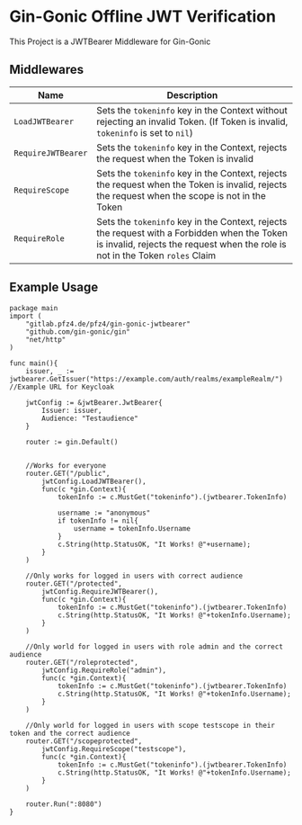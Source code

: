 # Gin-Gonic Offline JWT Verification
This Project is a JWTBearer Middleware for Gin-Gonic

## Middlewares
|Name|Description|
|---|---|
|`LoadJWTBearer`|Sets the `tokeninfo` key in the Context without rejecting an invalid Token. (If Token is invalid, `tokeninfo` is set to `nil`)|
|`RequireJWTBearer`|Sets the `tokeninfo` key in the Context, rejects the request when the Token is invalid|
|`RequireScope`|Sets the `tokeninfo` key in the Context, rejects the request when the Token is invalid, rejects the request when the scope is not in the Token|
|`RequireRole`|Sets the `tokeninfo` key in the Context, rejects the request with a Forbidden when the Token is invalid, rejects the request when the role is not in the Token `roles` Claim|

## Example Usage
```golang
package main
import (
	"gitlab.pfz4.de/pfz4/gin-gonic-jwtbearer"
	"github.com/gin-gonic/gin"
	"net/http"
)

func main(){
	issuer, _ := jwtbearer.GetIssuer("https://example.com/auth/realms/exampleRealm/") //Example URL for Keycloak

	jwtConfig := &jwtBearer.JwtBearer{
		Issuer: issuer,
		Audience: "Testaudience"
	}

	router := gin.Default()
	

	//Works for everyone
	router.GET("/public", 
		jwtConfig.LoadJWTBearer(),
		func(c *gin.Context){
			tokenInfo := c.MustGet("tokeninfo").(jwtbearer.TokenInfo)

			username := "anonymous"
			if tokenInfo != nil{
				username = tokenInfo.Username
			}
			c.String(http.StatusOK, "It Works! @"+username);
		}
	)

	//Only works for logged in users with correct audience
	router.GET("/protected", 
		jwtConfig.RequireJWTBearer(),
		func(c *gin.Context){
			tokenInfo := c.MustGet("tokeninfo").(jwtbearer.TokenInfo)
			c.String(http.StatusOK, "It Works! @"+tokenInfo.Username);
		}
	)

	//Only world for logged in users with role admin and the correct audience
	router.GET("/roleprotected", 
		jwtConfig.RequireRole("admin"),
		func(c *gin.Context){
			tokenInfo := c.MustGet("tokeninfo").(jwtbearer.TokenInfo)
			c.String(http.StatusOK, "It Works! @"+tokenInfo.Username);
		}
	)

	//Only world for logged in users with scope testscope in their token and the correct audience
	router.GET("/scopeprotected", 
		jwtConfig.RequireScope("testscope"),
		func(c *gin.Context){
			tokenInfo := c.MustGet("tokeninfo").(jwtbearer.TokenInfo)
			c.String(http.StatusOK, "It Works! @"+tokenInfo.Username);
		}
	)

	router.Run(":8080")
}
```
